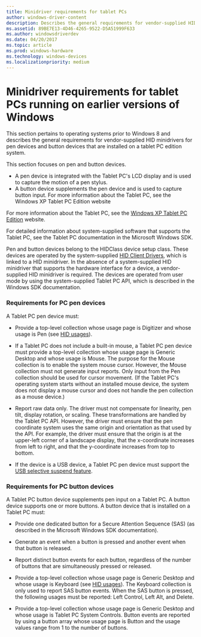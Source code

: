 ```yaml
---
title: Minidriver requirements for tablet PCs
author: windows-driver-content
description: Describes the general requirements for vendor-supplied HID minidrivers for pen devices and button devices.
ms.assetid: 89BE7E13-4D46-4265-9522-D5A51999F633
ms.author: windowsdriverdev
ms.date: 04/20/2017
ms.topic: article
ms.prod: windows-hardware
ms.technology: windows-devices
ms.localizationpriority: medium
---
```


# Minidriver requirements for tablet PCs running on earlier versions of Windows


This section pertains to operating systems prior to Windows 8 and describes the general requirements for vendor-supplied HID minidrivers for pen devices and button devices that are installed on a tablet PC edition system.

This section focuses on pen and button devices.

-   A pen device is integrated with the Tablet PC's LCD display and is used to capture the motion of a pen stylus.
-   A button device supplements the pen device and is used to capture button input. For more information about the Tablet PC, see the Windows XP Tablet PC Edition website

For more information about the Tablet PC, see the [Windows XP Tablet PC Edition](http://go.microsoft.com/fwlink/p/?linkid=275069) website.

For detailed information about system-supplied software that supports the Tablet PC, see the Tablet PC documentation in the Microsoft Windows SDK.

Pen and button devices belong to the HIDClass device setup class. These devices are operated by the system-supplied [HID Client Drivers](hid-client-drivers.md), which is linked to a HID minidriver. In the absence of a system-supplied HID minidriver that supports the hardware interface for a device, a vendor-supplied HID minidriver is required. The devices are operated from user mode by using the system-supplied Tablet PC API, which is described in the Windows SDK documentation.

### Requirements for PC pen devices

A Tablet PC pen device must:

-   Provide a top-level collection whose usage page is Digitizer and whose usage is Pen (see [HID usages](hid-usages.md)).

-   If a Tablet PC does not include a built-in mouse, a Tablet PC pen device must provide a top-level collection whose usage page is Generic Desktop and whose usage is Mouse. The purpose for the Mouse collection is to enable the system mouse cursor. However, the Mouse collection must not generate input reports. Only input from the Pen collection should be used for cursor movement. (If the Tablet PC's operating system starts without an installed mouse device, the system does not display a mouse cursor and does not handle the pen collection as a mouse device.)

-   Report raw data only. The driver must not compensate for linearity, pen tilt, display rotation, or scaling. These transformations are handled by the Tablet PC API. However, the driver must ensure that the pen coordinate system uses the same origin and orientation as that used by the API. For example, the driver must ensure that the origin is at the upper-left corner of a landscape display, that the x-coordinate increases from left to right, and that the y-coordinate increases from top to bottom.

-   If the device is a USB device, a Tablet PC pen device must support the [USB selective suspend feature](https://msdn.microsoft.com/library/windows/hardware/ff540144).

### <a href="" id="ddk-requirements-on-hid-minidrivers-for-tablet-pc-button-devices-kg"></a>Requirements for PC button devices

A Tablet PC button device supplements pen input on a Tablet PC. A button device supports one or more buttons. A button device that is installed on a Tablet PC must:

-   Provide one dedicated button for a Secure Attention Sequence (SAS) (as described in the Microsoft Windows SDK documentation).

-   Generate an event when a button is pressed and another event when that button is released.

-   Report distinct button events for each button, regardless of the number of buttons that are simultaneously pressed or released.

-   Provide a top-level collection whose usage page is Generic Desktop and whose usage is Keyboard (see [HID usages](hid-usages.md)). The Keyboard collection is only used to report SAS button events. When the SAS button is pressed, the following usages must be reported: Left Control, Left Alt, and Delete.

-   Provide a top-level collection whose usage page is Generic Desktop and whose usage is Tablet PC System Controls. Button events are reported by using a button array whose usage page is Button and the usage values range from 1 to the number of buttons.

 

 




